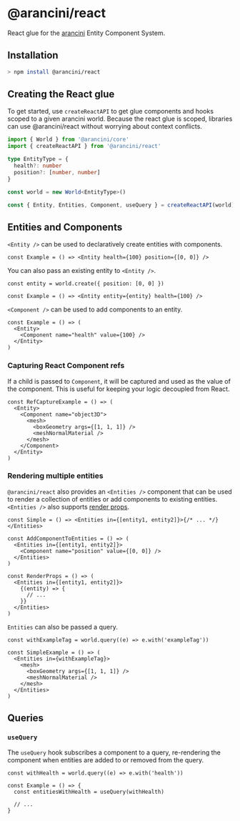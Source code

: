 # @arancini/react

React glue for the [arancini](https://github.com/isaac-mason/arancini/tree/main/packages/arancini) Entity Component System.

## Installation

```sh
> npm install @arancini/react
```

## Creating the React glue

To get started, use `createReactAPI` to get glue components and hooks scoped to a given arancini world. Because the react glue is scoped, libraries can use @arancini/react without worrying about context conflicts.

```ts
import { World } from '@arancini/core'
import { createReactAPI } from '@arancini/react'

type EntityType = {
  health?: number
  position?: [number, number]
}

const world = new World<EntityType>()

const { Entity, Entities, Component, useQuery } = createReactAPI(world)
```

## Entities and Components

`<Entity />` can be used to declaratively create entities with components.

```tsx
const Example = () => <Entity health={100} position={[0, 0]} />
```

You can also pass an existing entity to `<Entity />`.

```tsx
const entity = world.create({ position: [0, 0] })

const Example = () => <Entity entity={entity} health={100} />
```

`<Component />` can be used to add components to an entity.

```tsx
const Example = () => (
  <Entity>
    <Component name="health" value={100} />
  </Entity>
)
```

### Capturing React Component refs

If a child is passed to `Component`, it will be captured and used as the value of the component. This is useful for keeping your logic decoupled from React.

```tsx
const RefCaptureExample = () => (
  <Entity>
    <Component name="object3D">
      <mesh>
        <boxGeometry args={[1, 1, 1]} />
        <meshNormalMaterial />
      </mesh>
    </Component>
  </Entity>
)
```

### Rendering multiple entities

`@arancini/react` also provides an `<Entities />` component that can be used to render a collection of entities or add components to existing entities. `<Entities />` also supports [render props](https://reactjs.org/docs/render-props.html).

```tsx
const Simple = () => <Entities in={[entity1, entity2]}>{/* ... */}</Entities>

const AddComponentToEntities = () => (
  <Entities in={[entity1, entity2]}>
    <Component name="position" value={[0, 0]} />
  </Entities>
)

const RenderProps = () => (
  <Entities in={[entity1, entity2]}>
    {(entity) => {
      // ...
    }}
  </Entities>
)
```

`Entities` can also be passed a query.

```tsx
const withExampleTag = world.query((e) => e.with('exampleTag'))

const SimpleExample = () => (
  <Entities in={withExampleTag}>
    <mesh>
      <boxGeometry args={[1, 1, 1]} />
      <meshNormalMaterial />
    </mesh>
  </Entities>
)
```

## Queries

### `useQuery`

The `useQuery` hook subscribes a component to a query, re-rendering the component when entities are added to or removed from the query.

```tsx
const withHealth = world.query((e) => e.with('health'))

const Example = () => {
  const entitiesWithHealth = useQuery(withHealth)

  // ...
}
```
